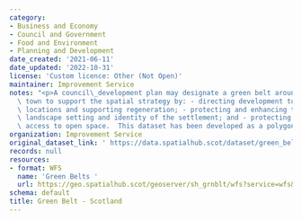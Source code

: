 ```yaml
---
category:
- Business and Economy
- Council and Government
- Food and Environment
- Planning and Development
date_created: '2021-06-11'
date_updated: '2022-10-31'
license: 'Custom licence: Other (Not Open)'
maintainer: Improvement Service
notes: "<p>A council\_development plan may designate a green belt around a city or\
  \ town to support the spatial strategy by: - directing development to the most appropriate\
  \ locations and supporting regeneration; - protecting and enhancing the character,\
  \ landscape setting and identity of the settlement; and - protecting and providing\
  \ access to open space.  This dataset has been developed as a polygon layer.</p>"
organization: Improvement Service
original_dataset_link: ' https://data.spatialhub.scot/dataset/green_belt-is'
records: null
resources:
- format: WFS
  name: 'Green Belts '
  url: https://geo.spatialhub.scot/geoserver/sh_grnblt/wfs?service=wfs&typeName=sh_grnblt:pub_grnblt
schema: default
title: Green Belt - Scotland
---
```

